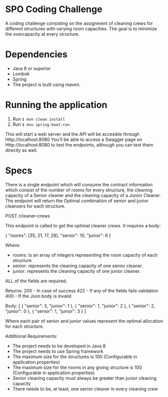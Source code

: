 # SPO Coding Challenge

A coding challenge consisting on the assignment of cleaning crews for different structures with varying room capacities. 
The goal is to minimize the overcapacity at every structure. 

# Dependencies
- Java 8 or superior
- Lombok
- Spring 
- The project is built using maven. 

# Running the application
1. Run ```$ mvn clean install```
2. Run ```$ mvn spring-boot:run``` 

This will start a web server and the API will be accesible through Http://localhost:8080
You'll be able to access a Swagger page on Http://localhost:8080 to test the endpoints, although you can test them directly as well.

# Specs 
There is a single endpoint which will consume the contract information which consist of the number of rooms for every structure, 
the cleaning capacity of a Senior cleaner and the cleaning capacity of a Junior Cleaner. The endpoint will return the Optimal 
combination of senior and junior cleansers for each structure. 

POST /cleaner-crews

This endpoint is called to get the optimal cleaner crews. It requires a body: 

{   "rooms": [35, 21, 17, 28], 
    "senior": 10, 
    "junior": 6 
}

Where: 
- rooms: Is an array of integers representing the room capacity of each structure
- senior: represents the cleaning capacity of one senior cleaner. 
- junior: represents the cleaning capacity of one junior cleaner. 

ALL of the fields are required. 

Returns: 
200 - In case of success 
422 - If any of the fields fails validation
400 - If the Json body is invalid

Body: 
[
    {
        "senior": 3,
        "junior": 1
    },
    {
        "senior": 1,
        "junior": 2
    },
    {
        "senior": 2,
        "junior": 0
    },
    {
        "senior": 1,
        "junior": 3
    }
]

Where each pair of senior and junior values represent the optimal allocation for each structure. 

Additional Requirements: 
- The project needs to be developed in Java 8 
- The project needs to use Spring framework
- The maximum size for the structures is 100 (Configurable in application.properties)
- The maximum size for the rooms in any giving structure is 100 (Configurable in application.properties)
- Senior cleaning capacity must always be greater than junior cleaning capacity
- There needs to be, at least, one senior cleaner in every cleaning crew
